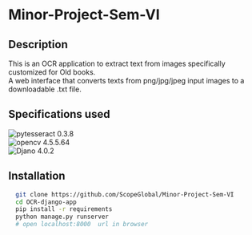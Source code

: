 # Minor-Project-Sem-VI

## Description

This is an OCR application to extract text from images specifically customized for Old books.<br>
A web interface that converts texts from png/jpg/jpeg input images to a downloadable .txt file. 

## Specifications used

![pytesseract 0.3.8](https://img.shields.io/badge/pytesseract-0.3.8-yellow)<br>
![opencv 4.5.5.64](https://img.shields.io/badge/opencv-4.5.5.64-red)<br>
![Djano 4.0.2](https://img.shields.io/badge/Django-4.0.2-green)

## Installation

```bash
  git clone https://github.com/ScopeGlobal/Minor-Project-Sem-VI
  cd OCR-django-app
  pip install -r requirements
  python manage.py runserver 
  # open localhost:8000  url in browser 
```

